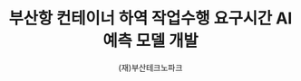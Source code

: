 ---
layout: page
title: 부산항 컨테이너 하역 작업수행 요구시간 AI 예측 모델 개발
start_date: 2025-01-28 08:59:00-0400
author: (재)부산테크노파크
description: 부산항 컨테이너 하역 작업수행 요구시간 AI 예측 모델 개발
importance: 1
category: projects
related_publications: false
---